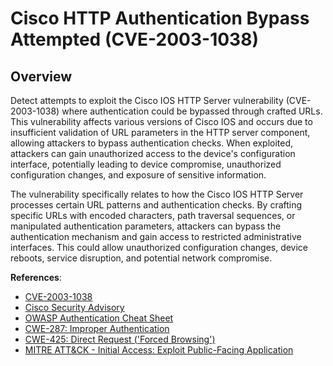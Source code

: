 # Cisco HTTP Authentication Bypass Attempted (CVE-2003-1038)

## Overview

Detect attempts to exploit the Cisco IOS HTTP Server vulnerability (CVE-2003-1038) where authentication could be bypassed through crafted URLs. This vulnerability affects various versions of Cisco IOS and occurs due to insufficient validation of URL parameters in the HTTP server component, allowing attackers to bypass authentication checks. When exploited, attackers can gain unauthorized access to the device's configuration interface, potentially leading to device compromise, unauthorized configuration changes, and exposure of sensitive information.

The vulnerability specifically relates to how the Cisco IOS HTTP Server processes certain URL patterns and authentication checks. By crafting specific URLs with encoded characters, path traversal sequences, or manipulated authentication parameters, attackers can bypass the authentication mechanism and gain access to restricted administrative interfaces. This could allow unauthorized configuration changes, device reboots, service disruption, and potential network compromise.

**References**:
- [CVE-2003-1038](https://cve.mitre.org/cgi-bin/cvename.cgi?name=CVE-2003-1038)
- [Cisco Security Advisory](https://tools.cisco.com/security/center/content/CiscoSecurityAdvisory/cisco-sa-20031215-http)
- [OWASP Authentication Cheat Sheet](https://cheatsheetseries.owasp.org/cheatsheets/Authentication_Cheat_Sheet.html)
- [CWE-287: Improper Authentication](https://cwe.mitre.org/data/definitions/287.html)
- [CWE-425: Direct Request ('Forced Browsing')](https://cwe.mitre.org/data/definitions/425.html)
- [MITRE ATT&CK - Initial Access: Exploit Public-Facing Application](https://attack.mitre.org/techniques/T1190/)
